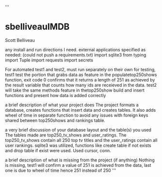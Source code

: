 '''
# sbelliveauIMDB
Scott Belliveau

any install and run directions I need.
external applications specified as needed:
(could not push a requirements.txt)
import sqlite3
from typing import Tuple
import requests
import secrets

For automated test1 and test2, must run separately on their own for testing, test1 test the portion that grabs data as feature in the populatetop250shows function, exit code 0 confirms that it returns a length of 251 as achieved by the result variable that counts how many ids are receieved in the data. test2 will take the same methods feature in thetop250show build and insert functions and present how data is added correctly

a brief description of what your project does
The project formats a database, creates functions that insert data and creates tables. It also adds wheel of time in separate function to avoid any issues with foreign keys shared between top250shows and rankings table. 

a very brief discussion of your database layout and the table(s) you used
The tables made are top250_tv_shows and user_ratings. The top250_tv_shows contain all 250 top tv titles and the user_ratings contain all user rankings. sqlite3 was utilized, functions like create table if not exists and drop table if exist were used. Used cursor, conn.

a brief description of what is missing from the project (if anything)
Nothing is missing, test1 will confirm a value of 251 is achieved from the data, last one is due to wheel of time hence 251 instead of 250
'''
